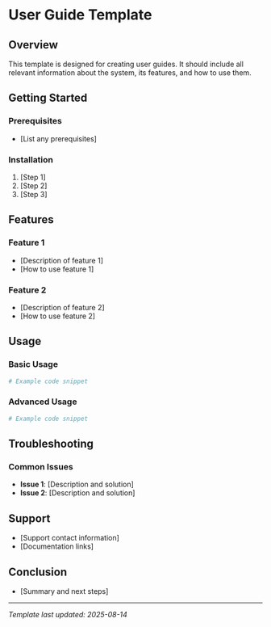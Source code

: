 # User Guide Template

## Overview
This template is designed for creating user guides. It should include all relevant information about the system, its features, and how to use them.

## Getting Started
### Prerequisites
- [List any prerequisites]

### Installation
1. [Step 1]
2. [Step 2]
3. [Step 3]

## Features
### Feature 1
- [Description of feature 1]
- [How to use feature 1]

### Feature 2
- [Description of feature 2]
- [How to use feature 2]

## Usage
### Basic Usage
```python
# Example code snippet
```

### Advanced Usage
```python
# Example code snippet
```

## Troubleshooting
### Common Issues
- **Issue 1**: [Description and solution]
- **Issue 2**: [Description and solution]

## Support
- [Support contact information]
- [Documentation links]

## Conclusion
- [Summary and next steps]

---

*Template last updated: 2025-08-14*
